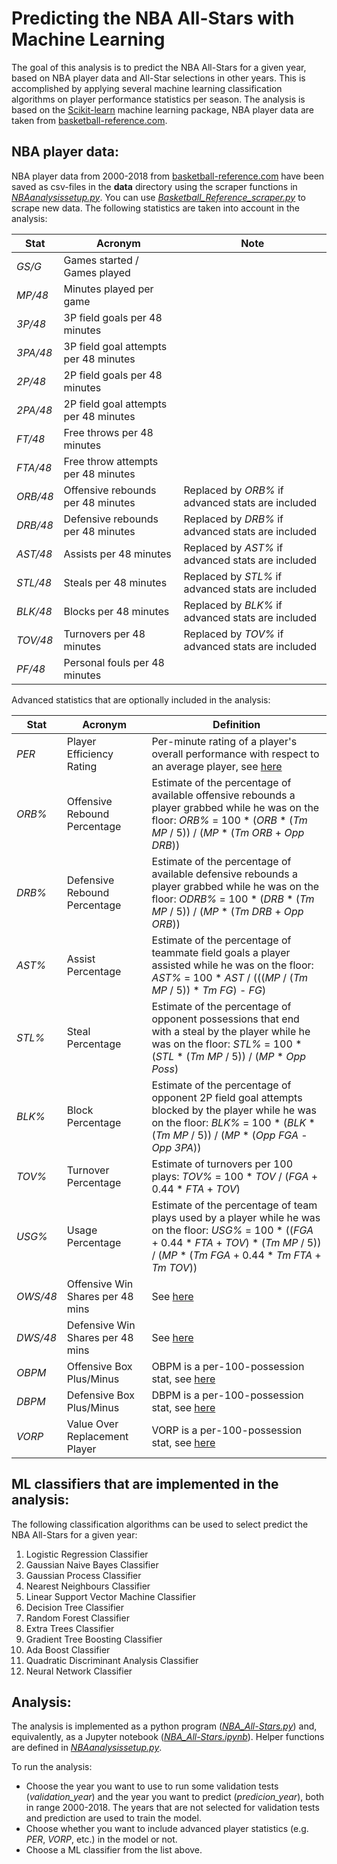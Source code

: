 # Predicting the NBA All-Stars with Machine Learning

The goal of this analysis is to predict the NBA All-Stars for a given year, based on NBA player data and All-Star selections in other years. This is accomplished by applying several machine learning classification algorithms on player performance statistics per season. The analysis is based on the [Scikit-learn](http://scikit-learn.org) machine learning package, NBA player data are taken from [basketball-reference.com](https://www.basketball-reference.com). 

## NBA player data:

NBA player data from 2000-2018 from [basketball-reference.com](https://www.basketball-reference.com) have been saved as csv-files in the **data** directory using the scraper functions in [*NBAanalysissetup.py*](NBAanalysissetup.py). You can use [*Basketball_Reference_scraper.py*](Basketball_Reference_scraper.py) to scrape new data. The following statistics are taken into account in the analysis:

| Stat     | Acronym | Note |
|----------|---------|------|
| *GS/G*   | Games started / Games played |
| *MP/48*  | Minutes played per game |
| *3P/48*  | 3P field goals per 48 minutes |
| *3PA/48* | 3P field goal attempts per 48 minutes |
| *2P/48*  | 2P field goals per 48 minutes |
| *2PA/48* | 2P field goal attempts per 48 minutes |
| *FT/48*  | Free throws per 48 minutes |
| *FTA/48* | Free throw attempts per 48 minutes |
| *ORB/48* | Offensive rebounds per 48 minutes | Replaced by *ORB%* if advanced stats are included |
| *DRB/48* | Defensive rebounds per 48 minutes | Replaced by *DRB%* if advanced stats are included |
| *AST/48* | Assists per 48 minutes | Replaced by *AST%* if advanced stats are included |
| *STL/48* | Steals per 48 minutes | Replaced by *STL%* if advanced stats are included |
| *BLK/48* | Blocks per 48 minutes | Replaced by *BLK%* if advanced stats are included |
| *TOV/48* | Turnovers per 48 minutes | Replaced by *TOV%* if advanced stats are included |
| *PF/48*  | Personal fouls per 48 minutes |

Advanced statistics that are optionally included in the analysis:

| Stat  | Acronym | Definition |
|-------|---------|-------------|
| *PER* | Player Efficiency Rating | Per-minute rating of a player's overall performance with respect to an average player, see [here](https://www.basketball-reference.com/about/per.html)
| *ORB%* | Offensive Rebound Percentage | Estimate of the percentage of available offensive rebounds a player grabbed while he was on the floor: *ORB%* = 100 * (*ORB* * (*Tm MP* / 5)) / (*MP* * (*Tm ORB* + *Opp DRB*)) |
| *DRB%* | Defensive Rebound Percentage | Estimate of the percentage of available defensive rebounds a player grabbed while he was on the floor: *ODRB%* = 100 * (*DRB* * (*Tm MP* / 5)) / (*MP* * (*Tm DRB* + *Opp ORB*)) |
| *AST%* | Assist Percentage | Estimate of the percentage of teammate field goals a player assisted while he was on the floor: *AST%* = 100 * *AST* / (((*MP* / (*Tm MP* / 5)) * *Tm FG*) - *FG*) |
| *STL%* | Steal Percentage | Estimate of the percentage of opponent possessions that end with a steal by the player while he was on the floor: *STL%* = 100 * (*STL* * (*Tm MP* / 5)) / (*MP* * *Opp Poss*) |
| *BLK%* | Block Percentage | Estimate of the percentage of opponent 2P field goal attempts blocked by the player while he was on the floor: *BLK%* = 100 * (*BLK* * (*Tm MP* / 5)) / (*MP* * (*Opp FGA* - *Opp 3PA*)) |
| *TOV%* | Turnover Percentage | Estimate of turnovers per 100 plays: *TOV%* = 100 * *TOV* / (*FGA* + 0.44 * *FTA* + *TOV*) |
| *USG%* | Usage Percentage | Estimate of the percentage of team plays used by a player while he was on the floor: *USG%* = 100 * ((*FGA* + 0.44 * *FTA* + *TOV*) * (*Tm MP* / 5)) / (*MP* * (*Tm FGA* + 0.44 * *Tm FTA* + *Tm TOV*)) |
| *OWS/48* | Offensive Win Shares per 48 mins | See [here](https://www.basketball-reference.com/about/ws.html)
| *DWS/48* | Defensive Win Shares per 48 mins | See [here](https://www.basketball-reference.com/about/ws.html)
| *OBPM* | Offensive Box Plus/Minus | OBPM is a per-100-possession stat, see [here](https://www.basketball-reference.com/about/bpm.html)
| *DBPM* | Defensive Box Plus/Minus | DBPM is a per-100-possession stat, see [here](https://www.basketball-reference.com/about/bpm.html)
| *VORP* | Value Over Replacement Player | VORP is a per-100-possession stat, see [here](https://www.basketball-reference.com/about/bpm.html) |

## ML classifiers that are implemented in the analysis:

The following classification algorithms can be used to select predict the NBA All-Stars for a given year:

1. Logistic Regression Classifier
2. Gaussian Naive Bayes Classifier
3. Gaussian Process Classifier
4. Nearest Neighbours Classifier
5. Linear Support Vector Machine Classifier
6. Decision Tree Classifier
7. Random Forest Classifier
8. Extra Trees Classifier
9. Gradient Tree Boosting Classifier
10. Ada Boost Classifier
11. Quadratic Discriminant Analysis Classifier
12. Neural Network Classifier

## Analysis:

The analysis is implemented as a python program ([*NBA_All-Stars.py*](NBA_All-Stars.py)) and, equivalently, as a Jupyter notebook ([*NBA_All-Stars.ipynb*](NBA_All-Stars.ipynb)). Helper functions are defined in [*NBAanalysissetup.py*](NBAanalysissetup.py). 

To run the analysis:

- Choose the year you want to use to run some validation tests (*validation_year*) and the year you want to predict (*predicion_year*), both in range 2000-2018. The years that are not selected for validation tests and prediction are used to train the model.
- Choose whether you want to include advanced player statistics (e.g. *PER*, *VORP*, etc.) in the model or not.
- Choose a ML classifier from the list above.
